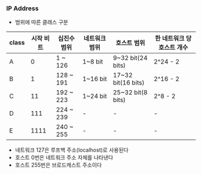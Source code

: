 ### IP Address
- 범위에 따른 클래스 구분

class | 시작 비트 | 십진수 범위 | 네트워크 범위 | 호스트 범위 | 한 네트워크 당 호스트 개수
---- | ---- | ---- | ---- | ---- | ----
A | 0 | 1 ~ 126 | 1~8 bit | 9~32 bit(24 bits) | 2^24 - 2
B | 1 | 128 ~ 191 | 1~16 bit | 17~32 bit(16 bits) | 2^16 - 2
C | 11 | 192 ~ 223 | 1~24 bit | 25~32 bit(8 bits) | 2^8 - 2
D | 111 | 224 ~ 239 | - | - | -
E | 1111 | 240 ~ 255 | - | - | -

  - 네트워크 127은 루프백 주소(localhost)로 사용된다
  - 호스트 0번은 네트워크 주소 자체를 나타낸다
  - 호스트 255번은 브로드캐스트 주소이다
